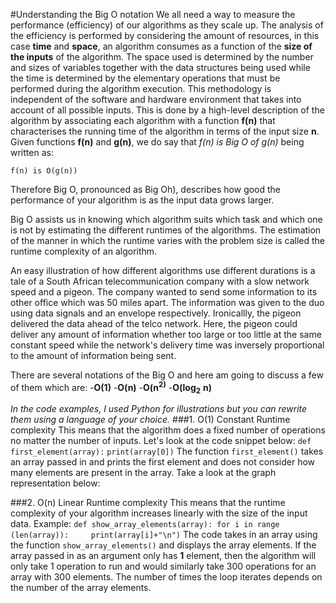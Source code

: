#Understanding the Big O notation
We all need a way to measure the performance (efficiency) of our algorithms as they scale up.
The analysis of the efficiency is performed by considering the amount of resources, in this case **time** and **space**, an algorithm consumes as a function of the **size of the inputs** of the algorithm.
The space used is determined by the number and sizes of variables together with the data structures being used while the time is determined by the elementary operations that must be performed during the algorithm execution.
This methodology is independent of the software and hardware environment that takes into account of all possible inputs.
This is done by a high-level description of the algorithm by associating each algorithm with a function **f(n)** that characterises the running time of the algorithm in terms of the input size **n**.
Given functions **f(n)** and **g(n)**, we do say that *f(n) is Big O of g(n)* being written as:

`f(n) is O(g(n))`

Therefore Big O, pronounced as Big Oh), describes how good the performance of your algorithm is as the input data grows larger.
 
Big O assists us in knowing which algorithm suits which task and which one is not by estimating the different runtimes of the algorithms. The estimation of the manner in which the runtime varies with the problem size is called the runtime complexity of an algorithm.

An easy illustration of how different algorithms use different durations is a tale of a South African telecommunication company with a slow network speed and a pigeon. The company wanted to send some information to its other office which was 50 miles apart. The information was given to the duo using  data signals and an envelope respectively. Ironicallly, the pigeon delivered the data ahead of the telco network. Here, the pigeon could deliver any amount of information whether too large or too little at the same constant speed while the network's delivery time was inversely proportional to the amount of information being sent.

There are several notations of the Big O and here am going to discuss a few of them which are:
-**O(1)**
-**O(n)**
-**O(n<sup>2)**
-**O(log<sub>2** **n)**

*In the code examples, I used Python for illustrations but you can rewrite them using a language of your choice.*
###1. O(1) Constant Runtime complexity
This means that the algorithm does a fixed number of operations no matter the number of inputs. Let's look at the code snippet below:
`def first_element(array):`
    `print(array[0])`
The function `first_element()` takes an array passed in and prints the first element and does not consider how many elements are present in the array.
 Take a look at the graph representation below:

###2. O(n) Linear Runtime complexity
This means that the runtime complexity of your algorithm increases linearly with the size of the input data.
Example:
`def show_array_elements(array):
    for i in range (len(array)):    
        print(array[i]+"\n")`
The code takes in an array using the function `show_array_elements()` and displays the array elements.
If the array passed in as an argument only has **1** element, then the algorithm will only take 1 operation to run and would similarly take 300 operations for an array with 300 elements. The number of times the loop iterates depends on the number of the array elements.